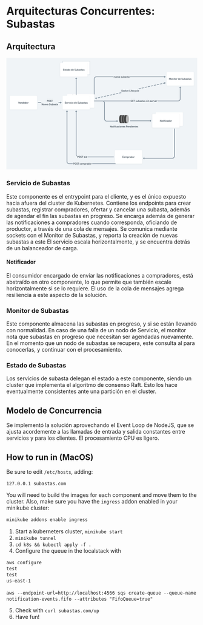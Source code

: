 # Arquitecturas Concurrentes: Subastas

## Arquitectura
![diagrama](diagrama.png)

### Servicio de Subastas
Este componente es el entrypoint para el cliente, y es el único expuesto hacia afuera del cluster de Kubernetes. Contiene los endpoints para crear subastas, registrar compradores, ofertar y cancelar una subasta, además de agendar el fin las subastas en progreso.
Se encarga además de generar las notificaciones a compradores cuando corresponda, oficiando de productor, a través de una cola de mensajes.
Se comunica mediante sockets con el Monitor de Subastas, y reporta la creación de nuevas subastas a este
El servicio escala horizontalmente, y se encuentra detrás de un balanceador de carga. 

#### Notificador
El consumidor encargado de enviar las notificaciones a compradores, está abstraído en otro componente, lo que permite que también escale horizontalmente si se lo requiere.
El uso de la cola de mensajes agrega resiliencia a este aspecto de la solución.

### Monitor de Subastas
Este componente almacena las subastas en progreso, y si se están llevando con normalidad. 
En caso de una falla de un nodo de Servicio, el monitor nota que subastas en progreso que necesitan ser agendadas nuevamente. En el momento que un nodo de subastas se recupera, este consulta al para conocerlas, y continuar con el procesamiento.

### Estado de Subastas
Los servicios de subasta delegan el estado a este componente, siendo un cluster que implementa el algoritmo de consenso Raft.
Esto los hace eventualmente consistentes ante una partición en el cluster.

## Modelo de Concurrencia
Se implementó la solución aprovechando el Event Loop de NodeJS, que se ajusta acordemente a las llamadas de entrada y salida constantes entre servicios y para los clientes. El procesamiento CPU es ligero.

## How to run in (MacOS)

Be sure to edit `/etc/hosts`, adding:

```
127.0.0.1 subastas.com
```

You will need to build the images for each component and move them to the cluster.
Also, make sure you have the `ingress` addon enabled in your minikube cluster:

```bash
minikube addons enable ingress
```

1. Start a kuberneters cluster, `minikube start`
2. `minikube tunnel`
3. `cd k8s && kubectl apply -f .`
4. Configure the queue in the localstack with
```
aws configure
test
test
us-east-1

aws --endpoint-url=http://localhost:4566 sqs create-queue --queue-name notification-events.fifo --attributes "FifoQueue=true"
```
5. Check with `curl subastas.com/up`
6. Have fun!